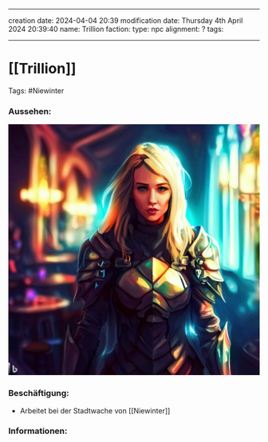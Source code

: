 
---
creation date: 2024-04-04 20:39 
modification date: Thursday 4th April 2024 20:39:40 
name: Trillion
faction:
type: npc
alignment: ?
tags:

--- 

# [[Trillion]]

Tags: #Niewinter

### Aussehen:
![Trillion](../assets/images/NPCs/Trillion.png)

### Beschäftigung:
- Arbeitet bei der Stadtwache von [[Niewinter]]

### Informationen:
